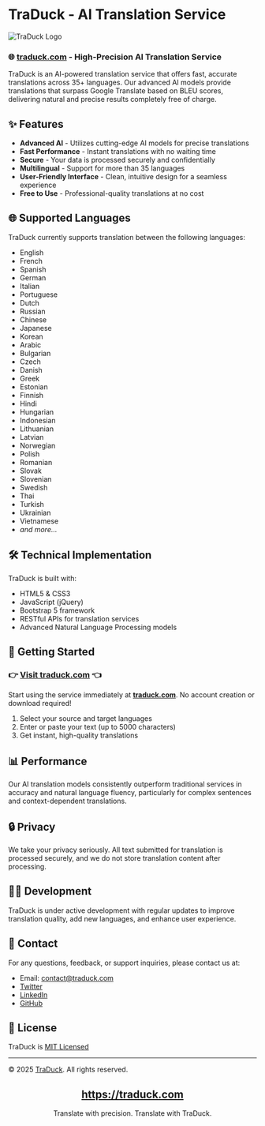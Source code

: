 # TraDuck - AI Translation Service

![TraDuck Logo](https://traduck.com/images/logo-traduck.png)

### 🌐 [traduck.com](https://traduck.com) - High-Precision AI Translation Service

TraDuck is an AI-powered translation service that offers fast, accurate translations across 35+ languages. Our advanced AI models provide translations that surpass Google Translate based on BLEU scores, delivering natural and precise results completely free of charge.

## ✨ Features

- **Advanced AI** - Utilizes cutting-edge AI models for precise translations
- **Fast Performance** - Instant translations with no waiting time
- **Secure** - Your data is processed securely and confidentially
- **Multilingual** - Support for more than 35 languages
- **User-Friendly Interface** - Clean, intuitive design for a seamless experience
- **Free to Use** - Professional-quality translations at no cost

## 🌐 Supported Languages

TraDuck currently supports translation between the following languages:

- English
- French
- Spanish
- German
- Italian
- Portuguese
- Dutch
- Russian
- Chinese
- Japanese
- Korean
- Arabic
- Bulgarian
- Czech
- Danish
- Greek
- Estonian
- Finnish
- Hindi
- Hungarian
- Indonesian
- Lithuanian
- Latvian
- Norwegian
- Polish
- Romanian
- Slovak
- Slovenian
- Swedish
- Thai
- Turkish
- Ukrainian
- Vietnamese
- *and more...*

## 🛠️ Technical Implementation

TraDuck is built with:

- HTML5 & CSS3
- JavaScript (jQuery)
- Bootstrap 5 framework
- RESTful APIs for translation services
- Advanced Natural Language Processing models

## 🚀 Getting Started

### 👉 [Visit traduck.com](https://traduck.com) 👈

Start using the service immediately at **[traduck.com](https://traduck.com)**. No account creation or download required!

1. Select your source and target languages
2. Enter or paste your text (up to 5000 characters)
3. Get instant, high-quality translations

## 📊 Performance

Our AI translation models consistently outperform traditional services in accuracy and natural language fluency, particularly for complex sentences and context-dependent translations.

## 🔒 Privacy

We take your privacy seriously. All text submitted for translation is processed securely, and we do not store translation content after processing.

## 👨‍💻 Development

TraDuck is under active development with regular updates to improve translation quality, add new languages, and enhance user experience.

## 📧 Contact

For any questions, feedback, or support inquiries, please contact us at:

- Email: [contact@traduck.com](mailto:contact@traduck.com)
- [Twitter](https://twitter.com/traduck)
- [LinkedIn](https://linkedin.com/company/traduck)
- [GitHub](https://github.com/traduck)

## 📄 License

TraDuck is [MIT Licensed](LICENSE)

---

© 2025 [TraDuck](https://traduck.com). All rights reserved.

<div align="center">
  <h2><a href="https://traduck.com">https://traduck.com</a></h2>
  <p>Translate with precision. Translate with TraDuck.</p>
</div>
